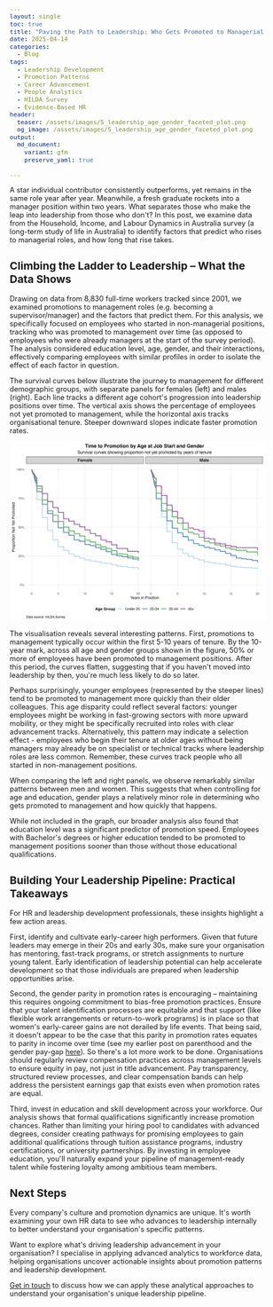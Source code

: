 ```yaml
---
layout: single
toc: true
title: "Paving the Path to Leadership: Who Gets Promoted to Managerial Roles?"
date: 2025-04-14
categories:
  - Blog
tags:
  - Leadership Development
  - Promotion Patterns
  - Career Advancement
  - People Analytics
  - HILDA Survey
  - Evidence-Based HR
header:
  teaser: /assets/images/5_leadership_age_gender_faceted_plot.png
  og_image: /assets/images/5_leadership_age_gender_faceted_plot.png
output: 
  md_document:
    variant: gfm
    preserve_yaml: true
    
---
```


<style>
  body {
    font-size: 0.8em; /* Adjust font size just for this page */
  }
</style>

A star individual contributor consistently outperforms, yet remains in the same role year after year. Meanwhile, a fresh graduate rockets into a manager position within two years. What separates those who make the leap into leadership from those who don't? In this post, we examine data from the Household, Income, and Labour Dynamics in Australia survey (a long-term study of life in Australia) to identify factors that predict who rises to managerial roles, and how long that rise takes.

## Climbing the Ladder to Leadership – What the Data Shows

Drawing on data from 8,830 full-time workers tracked since 2001, we examined promotions to management roles (e.g. becoming a supervisor/manager) and the factors that predict them. For this analysis, we specifically focused on employees who started in non-managerial positions, tracking who was promoted to management over time (as opposed to employees who were already managers at the start of the survey period). The analysis considered education level, age, gender, and their interactions, effectively comparing employees with similar profiles in order to isolate the effect of each factor in question.

The survival curves below illustrate the journey to management for different demographic groups, with separate panels for females (left) and males (right). Each line tracks a different age cohort's progression into leadership positions over time. The vertical axis shows the percentage of employees not yet promoted to management, while the horizontal axis tracks organisational tenure. Steeper downward slopes indicate faster promotion rates.

![](/assets/images/5_leadership_age_gender_faceted_plot.png)

The visualisation reveals several interesting patterns. First, promotions to management typically occur within the first 5-10 years of tenure. By the 10-year mark, across all age and gender groups shown in the figure, 50% or more of employees have been promoted to management positions. After this period, the curves flatten, suggesting that if you haven't moved into leadership by then, you're much less likely to do so later.

Perhaps surprisingly, younger employees (represented by the steeper lines) tend to be promoted to management more quickly than their older colleagues. This age disparity could reflect several factors: younger employees might be working in fast-growing sectors with more upward mobility, or they might be specifically recruited into roles with clear advancement tracks. Alternatively, this pattern may indicate a selection effect - employees who begin their tenure at older ages without being managers may already be on specialist or technical tracks where leadership roles are less common. Remember, these curves track people who all started in non-management positions.

When comparing the left and right panels, we observe remarkably similar patterns between men and women. This suggests that when controlling for age and education, gender plays a relatively minor role in determining who gets promoted to management and how quickly that happens.

While not included in the graph, our broader analysis also found that education level was a significant predictor of promotion speed. Employees with Bachelor's degrees or higher education tended to be promoted to management positions sooner than those without those educational qualifications.

## Building Your Leadership Pipeline: Practical Takeaways

For HR and leadership development professionals, these insights highlight a few action areas.

First, identify and cultivate early-career high performers. Given that future leaders may emerge in their 20s and early 30s, make sure your organisation has mentoring, fast-track programs, or stretch assignments to nurture young talent. Early identification of leadership potential can help accelerate development so that those individuals are prepared when leadership opportunities arise.

Second, the gender parity in promotion rates is encouraging – maintaining this requires ongoing commitment to bias-free promotion practices. Ensure that your talent identification processes are equitable and that support (like flexible work arrangements or return-to-work programs) is in place so that women's early-career gains are not derailed by life events. That being said, it doesn't appear to be the case that this parity in promotion rates equates to parity in income over time (see my earlier post on parenthood and the gender pay-gap [here](/blog/2025-03-31-parenthood-career-earning)). So there's a lot more work to be done. Organisations should regularly review compensation practices across management levels to ensure equity in pay, not just in title advancement. Pay transparency, structured review processes, and clear compensation bands can help address the persistent earnings gap that exists even when promotion rates are equal.

Third, invest in education and skill development across your workforce. Our analysis shows that formal qualifications significantly increase promotion chances. Rather than limiting your hiring pool to candidates with advanced degrees, consider creating pathways for promising employees to gain additional qualifications through tuition assistance programs, industry certifications, or university partnerships. By investing in employee education, you'll naturally expand your pipeline of management-ready talent while fostering loyalty among ambitious team members.

## Next Steps

Every company's culture and promotion dynamics are unique. It's worth examining your own HR data to see who advances to leadership internally to better understand your organisation's specific patterns.

Want to explore what's driving leadership advancement in your organisation? I specialise in applying advanced analytics to workforce data, helping organisations uncover actionable insights about promotion patterns and leadership development.

[Get in touch](mailto:t.ballard@uq.edu.au) to discuss how we can apply these analytical approaches to understand your organisation's unique leadership pipeline.